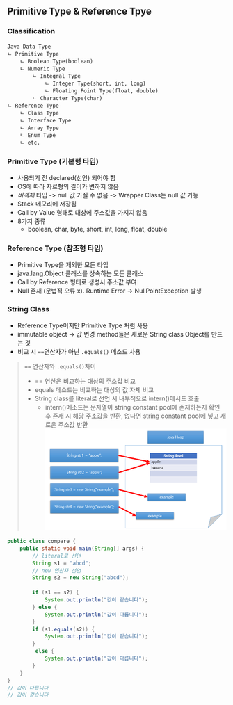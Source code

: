 ## Primitive Type & Reference Tpye

### Classification
```
Java Data Type 
ㄴ Primitive Type
    ㄴ Boolean Type(boolean)
    ㄴ Numeric Type
        ㄴ Integral Type
            ㄴ Integer Type(short, int, long)
            ㄴ Floating Point Type(float, double)
        ㄴ Character Type(char)
ㄴ Reference Type
    ㄴ Class Type
    ㄴ Interface Type
    ㄴ Array Type
    ㄴ Enum Type
    ㄴ etc.
```

### Primitive Type (기본형 타입)
- 사용되기 전 declared(선언) 되어야 함
- OS에 따라 자료형의 길이가 변하지 않음
- *비객체* 타입 -> null 값 가질 수 없음 -> Wrapper Class는 null 값 가능
- Stack 메모리에 저장됨
- Call by Value 형태로 대상에 주소값을 가지지 않음
- 8가지 종류
  - boolean, char, byte, short, int, long, float, double

### Reference Type (참조형 타입)
- Primitive Type을 제외한 모든 타입
- java.lang.Object 클래스를 상속하는 모든 클래스
- Call by Reference 형태로 생성시 주소값 부여
- Null 존재 (문법적 오류 x). Runtime Error -> NullPointException 발생


### String Class
- Reference Type이지만 Primitive Type 처럼 사용
- immutable object -> 값 변경 method들은 새로운 String class Object를 만드는 것
- 비교 시 `==`연산자가 아닌 `.equals()` 메소드 사용

> `==` 연산자와 `.equals()`차이
> - == 연산은 비교하는 대상의 주소값 비교
> - equals 메소드는 비교하는 대상의 값 자체 비교<br/>
> - String class를 literal로 선언 시 내부적으로 intern()메서드 호출
>   - intern()메소드는 문자열이 string constant pool에 존재하는지 확인 후 존재 시 해당 주소값을 반환, 없다면 string constant pool에 넣고 새로운 주소값 반환
> ![string-class](asset/string-class.png)

```java
public class compare {
    public static void main(String[] args) {
        // literal로 선언
        String s1 = "abcd";
        // new 연산자 선언
        String s2 = new String("abcd");

        if (s1 == s2) {
            System.out.println("값이 같습니다");
        } else {
            System.out.println("값이 다릅니다");
        }
        if (s1.equals(s2)) {
            System.out.println("값이 같습니다");
        }
         else {
            System.out.println("값이 다릅니다");
        }
    }
}
// 값이 다릅니다
// 값이 같습니다
```